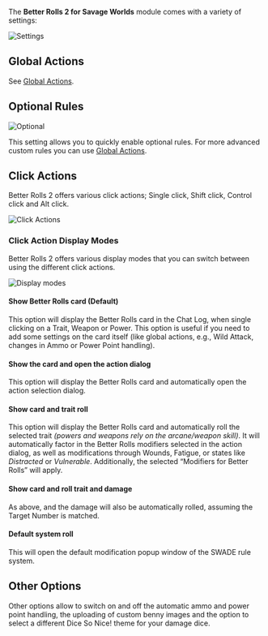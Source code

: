 The **Better Rolls 2 for Savage Worlds** module comes with a variety of settings:

![Settings](https://github.com/javierriveracastro/betteroll-swade/blob/version_2/docs/img/module-settings.jpg?raw=true)

## Global Actions

See [Global Actions](https://github.com/javierriveracastro/betteroll-swade/wiki/Global-Actions).

## Optional Rules

![Optional](https://github.com/javierriveracastro/betteroll-swade/blob/version_2/docs/img/optional-rules.jpg?raw=true)

This setting allows you to quickly enable optional rules. For more advanced custom rules you can use [Global Actions](https://github.com/javierriveracastro/betteroll-swade/wiki/Global-Actions).

## Click Actions

Better Rolls 2 offers various click actions; Single click, Shift click, Control click and Alt click.

![Click Actions](https://github.com/javierriveracastro/betteroll-swade/blob/version_2/docs/img/module-settings-click-action.jpg?raw=true)

### Click Action Display Modes

Better Rolls 2 offers various display modes that you can switch between using the different click actions.

![Display modes](https://github.com/javierriveracastro/betteroll-swade/blob/version_2/docs/img/module-settings-click-action-display-modes.jpg?raw=true)

#### Show Better Rolls card (Default)

This option will display the Better Rolls card in the Chat Log, when single clicking on a Trait, Weapon or Power. This option is useful if you need to add some settings on the card itself (like global actions, e.g., Wild Attack, changes in Ammo or Power Point handling).

#### Show the card and open the action dialog

This option will display the Better Rolls card and automatically open the action selection dialog.

#### Show card and trait roll

This option will display the Better Rolls card and automatically roll the selected trait *(powers and weapons rely on the arcane/weapon skill)*. It will automatically factor in the Better Rolls modifiers selected in the action dialog, as well as modifications through Wounds, Fatigue, or states like *Distracted* or *Vulnerable*. Additionally, the selected “Modifiers for Better Rolls” will apply.

#### Show card and roll trait and damage

As above, and the damage will also be automatically rolled, assuming the Target Number is matched.

#### Default system roll

This will open the default modification popup window of the SWADE rule system.

## Other Options

Other options allow to switch on and off the automatic ammo and power point handling, the uploading of custom benny images and the option to select a different Dice So Nice! theme for your damage dice.
